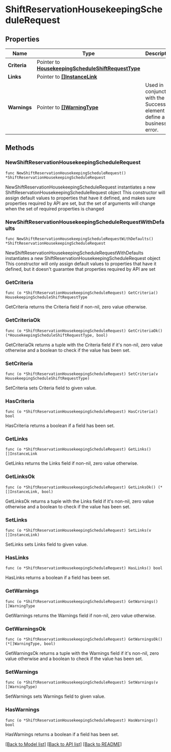 # ShiftReservationHousekeepingScheduleRequest

## Properties

Name | Type | Description | Notes
------------ | ------------- | ------------- | -------------
**Criteria** | Pointer to [**HousekeepingScheduleShiftRequestType**](HousekeepingScheduleShiftRequestType.md) |  | [optional] 
**Links** | Pointer to [**[]InstanceLink**](InstanceLink.md) |  | [optional] 
**Warnings** | Pointer to [**[]WarningType**](WarningType.md) | Used in conjunction with the Success element to define a business error. | [optional] 

## Methods

### NewShiftReservationHousekeepingScheduleRequest

`func NewShiftReservationHousekeepingScheduleRequest() *ShiftReservationHousekeepingScheduleRequest`

NewShiftReservationHousekeepingScheduleRequest instantiates a new ShiftReservationHousekeepingScheduleRequest object
This constructor will assign default values to properties that have it defined,
and makes sure properties required by API are set, but the set of arguments
will change when the set of required properties is changed

### NewShiftReservationHousekeepingScheduleRequestWithDefaults

`func NewShiftReservationHousekeepingScheduleRequestWithDefaults() *ShiftReservationHousekeepingScheduleRequest`

NewShiftReservationHousekeepingScheduleRequestWithDefaults instantiates a new ShiftReservationHousekeepingScheduleRequest object
This constructor will only assign default values to properties that have it defined,
but it doesn't guarantee that properties required by API are set

### GetCriteria

`func (o *ShiftReservationHousekeepingScheduleRequest) GetCriteria() HousekeepingScheduleShiftRequestType`

GetCriteria returns the Criteria field if non-nil, zero value otherwise.

### GetCriteriaOk

`func (o *ShiftReservationHousekeepingScheduleRequest) GetCriteriaOk() (*HousekeepingScheduleShiftRequestType, bool)`

GetCriteriaOk returns a tuple with the Criteria field if it's non-nil, zero value otherwise
and a boolean to check if the value has been set.

### SetCriteria

`func (o *ShiftReservationHousekeepingScheduleRequest) SetCriteria(v HousekeepingScheduleShiftRequestType)`

SetCriteria sets Criteria field to given value.

### HasCriteria

`func (o *ShiftReservationHousekeepingScheduleRequest) HasCriteria() bool`

HasCriteria returns a boolean if a field has been set.

### GetLinks

`func (o *ShiftReservationHousekeepingScheduleRequest) GetLinks() []InstanceLink`

GetLinks returns the Links field if non-nil, zero value otherwise.

### GetLinksOk

`func (o *ShiftReservationHousekeepingScheduleRequest) GetLinksOk() (*[]InstanceLink, bool)`

GetLinksOk returns a tuple with the Links field if it's non-nil, zero value otherwise
and a boolean to check if the value has been set.

### SetLinks

`func (o *ShiftReservationHousekeepingScheduleRequest) SetLinks(v []InstanceLink)`

SetLinks sets Links field to given value.

### HasLinks

`func (o *ShiftReservationHousekeepingScheduleRequest) HasLinks() bool`

HasLinks returns a boolean if a field has been set.

### GetWarnings

`func (o *ShiftReservationHousekeepingScheduleRequest) GetWarnings() []WarningType`

GetWarnings returns the Warnings field if non-nil, zero value otherwise.

### GetWarningsOk

`func (o *ShiftReservationHousekeepingScheduleRequest) GetWarningsOk() (*[]WarningType, bool)`

GetWarningsOk returns a tuple with the Warnings field if it's non-nil, zero value otherwise
and a boolean to check if the value has been set.

### SetWarnings

`func (o *ShiftReservationHousekeepingScheduleRequest) SetWarnings(v []WarningType)`

SetWarnings sets Warnings field to given value.

### HasWarnings

`func (o *ShiftReservationHousekeepingScheduleRequest) HasWarnings() bool`

HasWarnings returns a boolean if a field has been set.


[[Back to Model list]](../README.md#documentation-for-models) [[Back to API list]](../README.md#documentation-for-api-endpoints) [[Back to README]](../README.md)


